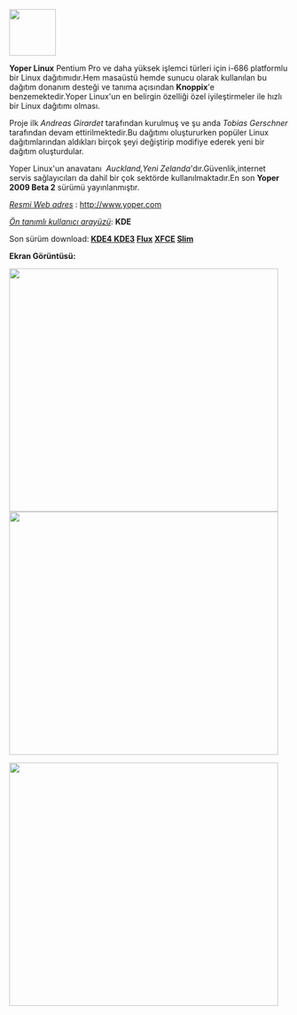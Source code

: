 <html><body><a href="http://upload.wikimedia.org/wikipedia/commons/4/43/Yoper-logo.png"><img title="Yoper Linux" src="http://upload.wikimedia.org/wikipedia/commons/4/43/Yoper-logo.png" alt="" width="84" height="84"></a>

<strong>Yoper Linux</strong> Pentium Pro ve daha yüksek işlemci türleri için i-686 platformlu bir Linux dağıtımıdır.Hem masaüstü hemde sunucu olarak kullanılan bu dağıtım donanım desteği ve tanıma açısından <strong>Knoppix</strong>'e benzemektedir.Yoper Linux'un en belirgin özelliği özel iyileştirmeler ile hızlı bir Linux dağıtımı olması.

Proje ilk <em>Andreas Girardet</em> tarafından kurulmuş ve şu anda <em>Tobias Gerschner</em> tarafından devam ettirilmektedir.Bu dağıtımı oluştururken popüler Linux dağıtımlarından aldıkları birçok şeyi değiştirip modifiye ederek yeni bir dağıtım oluşturdular.<!--more-->

Yoper Linux'un anavatanı  <em>Auckland,Yeni Zelanda</em>'dır.Güvenlik,internet servis sağlayıcıları da dahil bir çok sektörde kullanılmaktadır.En son <strong>Yoper 2009 Beta 2</strong> sürümü yayınlanmıştır.

<span style="text-decoration: underline;"><em>Resmi Web adres</em></span> : <a href="http://www.yoper.com">http://www.yoper.com</a>

<span style="text-decoration: underline;"><em>Ön tanımlı kullanıcı arayüzü</em></span>: <strong>KDE</strong>

Son sürüm download:<strong> <a href="http://www.yoper.com/pub/latest-isos/latest-kde4.iso">KDE4 </a> <a href="http://www.yoper.com/pub/latest-isos/latest-kde3.iso">KDE3</a> <a href="http://www.yoper.com/pub/latest-isos/latest-flux.iso">Flux</a> <a href="http://www.yoper.com/pub/latest-isos/latest-xfce.iso">XFCE</a> <a href="http://www.yoper.com/pub/latest-isos/latest-slim.iso">Slim</a></strong>

<strong>Ekran Görüntüsü:</strong>

<img title="Yoper Linux" src="http://upload.wikimedia.org/wikipedia/commons/f/fc/Yoper.jpg" alt="" width="485" height="439">

<strong>
</strong>

<img title="Yoper Linux" src="http://linux.softpedia.com/screenshots/Yoper_1.jpg" alt="" width="485" height="439">

<img title="Yoper Linux" src="http://www.vivaolinux.com.br/screenshots/comunidade/1090210187.snapshot2.png" alt="" width="485" height="439"></body></html>